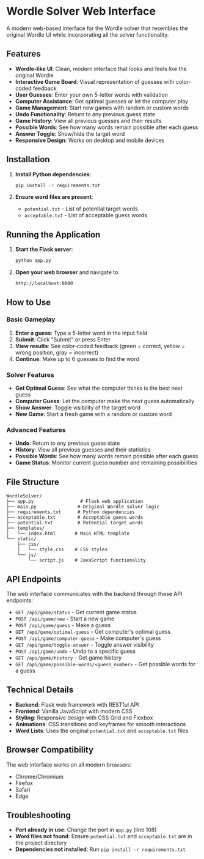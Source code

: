# Wordle Solver Web Interface

A modern web-based interface for the Wordle solver that resembles the original Wordle UI while incorporating all the solver functionality.

## Features

- **Wordle-like UI**: Clean, modern interface that looks and feels like the original Wordle
- **Interactive Game Board**: Visual representation of guesses with color-coded feedback
- **User Guesses**: Enter your own 5-letter words with validation
- **Computer Assistance**: Get optimal guesses or let the computer play
- **Game Management**: Start new games with random or custom words
- **Undo Functionality**: Return to any previous guess state
- **Game History**: View all previous guesses and their results
- **Possible Words**: See how many words remain possible after each guess
- **Answer Toggle**: Show/hide the target word
- **Responsive Design**: Works on desktop and mobile devices

## Installation

1. **Install Python dependencies**:
   ```bash
   pip install -r requirements.txt
   ```

2. **Ensure word files are present**:
   - `potential.txt` - List of potential target words
   - `acceptable.txt` - List of acceptable guess words

## Running the Application

1. **Start the Flask server**:
   ```bash
   python app.py
   ```

2. **Open your web browser** and navigate to:
   ```
   http://localhost:8000
   ```

## How to Use

### Basic Gameplay
1. **Enter a guess**: Type a 5-letter word in the input field
2. **Submit**: Click "Submit" or press Enter
3. **View results**: See color-coded feedback (green = correct, yellow = wrong position, gray = incorrect)
4. **Continue**: Make up to 6 guesses to find the word

### Solver Features
- **Get Optimal Guess**: See what the computer thinks is the best next guess
- **Computer Guess**: Let the computer make the next guess automatically
- **Show Answer**: Toggle visibility of the target word
- **New Game**: Start a fresh game with a random or custom word

### Advanced Features
- **Undo**: Return to any previous guess state
- **History**: View all previous guesses and their statistics
- **Possible Words**: See how many words remain possible after each guess
- **Game Status**: Monitor current guess number and remaining possibilities

## File Structure

```
WordleSolver/
├── app.py                 # Flask web application
├── main.py               # Original Wordle solver logic
├── requirements.txt      # Python dependencies
├── acceptable.txt        # Acceptable guess words
├── potential.txt         # Potential target words
├── templates/
│   └── index.html       # Main HTML template
└── static/
    ├── css/
    │   └── style.css    # CSS styles
    └── js/
        └── script.js    # JavaScript functionality
```

## API Endpoints

The web interface communicates with the backend through these API endpoints:

- `GET /api/game/status` - Get current game status
- `POST /api/game/new` - Start a new game
- `POST /api/game/guess` - Make a guess
- `GET /api/game/optimal-guess` - Get computer's optimal guess
- `POST /api/game/computer-guess` - Make computer's guess
- `GET /api/game/toggle-answer` - Toggle answer visibility
- `POST /api/game/undo` - Undo to a specific guess
- `GET /api/game/history` - Get game history
- `GET /api/game/possible-words/<guess_number>` - Get possible words for a guess

## Technical Details

- **Backend**: Flask web framework with RESTful API
- **Frontend**: Vanilla JavaScript with modern CSS
- **Styling**: Responsive design with CSS Grid and Flexbox
- **Animations**: CSS transitions and keyframes for smooth interactions
- **Word Lists**: Uses the original `potential.txt` and `acceptable.txt` files

## Browser Compatibility

The web interface works on all modern browsers:
- Chrome/Chromium
- Firefox
- Safari
- Edge

## Troubleshooting

- **Port already in use**: Change the port in `app.py` (line 108)
- **Word files not found**: Ensure `potential.txt` and `acceptable.txt` are in the project directory
- **Dependencies not installed**: Run `pip install -r requirements.txt`
